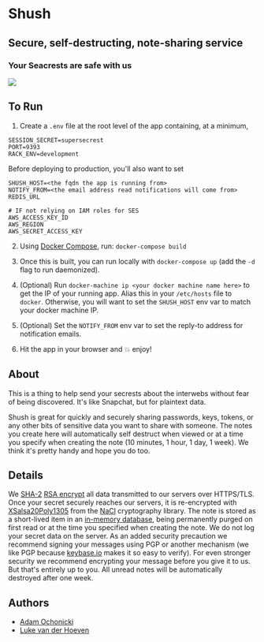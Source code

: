 # Shush

## Secure, self-destructing, note-sharing service

### Your Seacrests are safe with us

![](http://cl.ly/image/2R2v3e0k142f/seacrests.jpg)

## To Run

1. Create a `.env` file at the root level of the app containing, at a minimum,

```
SESSION_SECRET=supersecrest
PORT=9393
RACK_ENV=development
```

Before deploying to production, you'll also want to set

```
SHUSH_HOST=<the fqdn the app is running from>
NOTIFY_FROM=<the email address read notifications will come from>
REDIS_URL

# IF not relying on IAM roles for SES
AWS_ACCESS_KEY_ID
AWS_REGION
AWS_SECRET_ACCESS_KEY
```

2. Using [Docker Compose](https://www.docker.com/products/docker-compose), run: `docker-compose build`

3. Once this is built, you can run locally with `docker-compose up` (add the `-d` flag to run daemonized).

4. (Optional) Run `docker-machine ip <your docker machine name here>` to get the IP of your running app. Alias this in your `/etc/hosts` file to `docker`. Otherwise, you will want to set the `SHUSH_HOST` env var to match your docker machine IP.

5. (Optional) Set the `NOTIFY_FROM` env var to set the reply-to address for notification emails.

5. Hit the app in your browser and :boom: enjoy!

## About

This is a thing to help send your secrests about the interwebs without fear of being discovered. It's like Snapchat, but for plaintext data.

Shush is great for quickly and securely sharing passwords, keys, tokens, or any other bits of sensitive data you want to share with someone. The notes you create here will automatically self destruct when viewed or at a time you specify when creating the note (10 minutes, 1 hour, 1 day, 1 week). We think it's pretty handy and hope you do too.

## Details

We [SHA-2](https://en.wikipedia.org/wiki/SHA-2) [RSA encrypt](https://en.wikipedia.org/wiki/RSA_%28cryptosystem%29) all data transmitted to our servers over HTTPS/TLS. Once your secret securely reaches our servers, it is re-encrypted with [XSalsa20](https://en.wikipedia.org/wiki/Salsa20)[Poly1305](https://en.wikipedia.org/wiki/Poly1305-AES) from the [NaCl](http://nacl.cr.yp.to/valid.html) cryptography library. The note is stored as a short-lived item in an [in-memory database](http://redis.io/), being permanently purged on first read or at the time you specified when creating the note. We do not log your secret data on the server. As an added security precaution we recommend signing your messages using PGP or another mechanism (we like PGP because [keybase.io](https://keybase.io) makes it so easy to verify). For even stronger security we recommend encrypting your message before you give it to us. But that's entirely up to you. All unread notes will be automatically destroyed after one week.

## Authors

- [Adam Ochonicki](https://github.com/fromonesrc)
- [Luke van der Hoeven](https://github.com/plukevdh)
